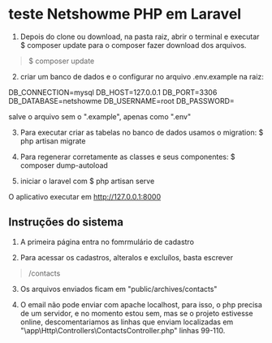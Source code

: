 # teste Netshowme PHP em Laravel

1. Depois do clone ou download, na pasta raiz, abrir o terminal e executar $ composer update para o composer fazer download dos arquivos.
> $ composer update

2. criar um banco de dados e o configurar no arquivo .env.example na raiz:

DB_CONNECTION=mysql
DB_HOST=127.0.0.1
DB_PORT=3306
DB_DATABASE=netshowme
DB_USERNAME=root
DB_PASSWORD=

salve o arquivo sem o ".example", apenas como ".env"

3. Para executar criar as tabelas no banco de dados usamos o migration: $ php artisan migrate

4. Para regenerar corretamente as classes e seus componentes: $ composer dump-autoload

5. iniciar o laravel com $ php artisan serve

O aplicativo executar em http://127.0.0.1:8000

## Instruções do sistema

1. A primeira página entra no fomrmulário de cadastro

2. Para acessar os cadastros, alteralos e excluílos, basta escrever 
> /contacts

3. Os arquivos enviados ficam em "public/archives/contacts"

4. O email não pode enviar com apache localhost, para isso, o php precisa de um servidor, e no momento estou sem, mas se o projeto estivesse online, descomentariamos as linhas que enviam localizadas em "\app\Http\Controllers\ContactsController.php" linhas 99-110.